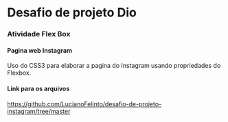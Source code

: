 # Desafio de projeto Dio

### Atividade Flex Box

#### Pagina web Instagram
Uso do CSS3 para elaborar a pagina do Instagram usando propriedades do Flexbox.

#### Link para os arquivos
<https://github.com/LucianoFelinto/desafio-de-projeto-instagram/tree/master>

